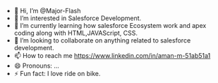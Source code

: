 - 👋 Hi, I’m @Major-Flash
- 👀 I’m interested in Salesforce Development.
- 🌱 I’m currently learning how salesforce Ecosystem work and apex coding along with HTML,JAVAScript, CSS.
- 💞️ I’m looking to collaborate on anything related to salesforce development.
- 📫 How to reach me https://www.linkedin.com/in/aman-m-51ab51a1
- 😄 Pronouns: ...
- ⚡ Fun fact: I love ride on bike.

<!---
Major-Flash/Major-Flash is a ✨ special ✨ repository because its `README.md` (this file) appears on your GitHub profile.
You can click the Preview link to take a look at your changes.
--->
